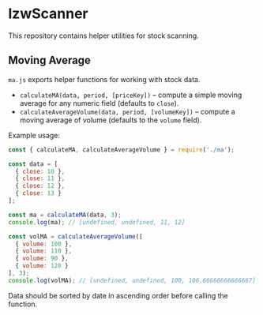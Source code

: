 # lzwScanner

This repository contains helper utilities for stock scanning.

## Moving Average

`ma.js` exports helper functions for working with stock data.

* `calculateMA(data, period, [priceKey])` – compute a simple moving average for any numeric field (defaults to `close`).
* `calculateAverageVolume(data, period, [volumeKey])` – compute a moving average of volume (defaults to the `volume` field).

Example usage:

```javascript
const { calculateMA, calculateAverageVolume } = require('./ma');

const data = [
  { close: 10 },
  { close: 11 },
  { close: 12 },
  { close: 13 }
];

const ma = calculateMA(data, 3);
console.log(ma); // [undefined, undefined, 11, 12]

const volMA = calculateAverageVolume([
  { volume: 100 },
  { volume: 110 },
  { volume: 90 },
  { volume: 120 }
], 3);
console.log(volMA); // [undefined, undefined, 100, 106.66666666666667]
```

Data should be sorted by date in ascending order before calling the function.
